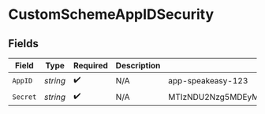 # CustomSchemeAppIDSecurity


## Fields

| Field                                       | Type                                        | Required                                    | Description                                 | Example                                     |
| ------------------------------------------- | ------------------------------------------- | ------------------------------------------- | ------------------------------------------- | ------------------------------------------- |
| `AppID`                                     | *string*                                    | :heavy_check_mark:                          | N/A                                         | app-speakeasy-123                           |
| `Secret`                                    | *string*                                    | :heavy_check_mark:                          | N/A                                         | MTIzNDU2Nzg5MDEyMzQ1Njc4OTAxMjM0NTY3ODkwMTI |